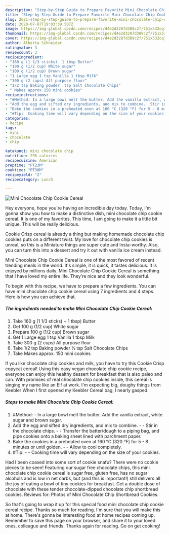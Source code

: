 ```yaml
---
description: "Step-by-Step Guide to Prepare Favorite Mini Chocolate Chip Cookie Cereal"
title: "Step-by-Step Guide to Prepare Favorite Mini Chocolate Chip Cookie Cereal"
slug: 2621-step-by-step-guide-to-prepare-favorite-mini-chocolate-chip-cookie-cereal
date: 2020-07-07T19:03:39.507Z
image: https://img-global.cpcdn.com/recipes/d4e2d3287d389c2f/751x532cq70/mini-chocolate-chip-cookie-cereal-recipe-main-photo.jpg
thumbnail: https://img-global.cpcdn.com/recipes/d4e2d3287d389c2f/751x532cq70/mini-chocolate-chip-cookie-cereal-recipe-main-photo.jpg
cover: https://img-global.cpcdn.com/recipes/d4e2d3287d389c2f/751x532cq70/mini-chocolate-chip-cookie-cereal-recipe-main-photo.jpg
author: Alberta Schneider
ratingvalue: 3
reviewcount: 3
recipeingredient:
- "160 g (1 1/3 sticks)  1 tbsp Butter"
- "100 g (1/2 cup) White sugar"
- "100 g (1/2 cup) Brown sugar"
- "1 Large egg 1 tsp Vanilla 1 tbsp Milk"
- "300 g (2 cups) All purpose flour"
- "1/2 tsp Baking powder  tsp Salt Chocolate Chips"
- " Makes approx 150 mini cookies"
recipeinstructions:
- "#Method: In a large bowl melt the butter. Add the vanilla extract, white sugar and brown sugar."
- "Add the egg and sifted dry ingredients, and mix to combine.  Stir in the chocolate chips.  Transfer the batter/dough to a piping bag, and pipe cookies onto a baking sheet lined with parchment paper."
- "Bake the cookies in a preheated oven at 160 °C (320 °F) for 5 - 8 minutes or until golden.  Allow to cool completely."
- "#Tip:  Cooking time will vary depending on the size of your cookies."
categories:
- Recipe
tags:
- mini
- chocolate
- chip

katakunci: mini chocolate chip 
nutrition: 295 calories
recipecuisine: American
preptime: "PT23M"
cooktime: "PT38M"
recipeyield: "2"
recipecategory: Lunch

---
```



![Mini Chocolate Chip Cookie Cereal](https://img-global.cpcdn.com/recipes/d4e2d3287d389c2f/751x532cq70/mini-chocolate-chip-cookie-cereal-recipe-main-photo.jpg)

Hey everyone, hope you're having an incredible day today. Today, I'm gonna show you how to make a distinctive dish, mini chocolate chip cookie cereal. It is one of my favorites. This time, I am going to make it a little bit unique. This will be really delicious.

Cookie Crisp cereal is already a thing but making homemade chocolate chip cookies puts on a different twist. My love for chocolate chip cookies is unreal, so this is a Miniature things are super cute and Insta-worthy. Also, you can turn this into a dessert and try it out with vanilla ice cream instead.

Mini Chocolate Chip Cookie Cereal is one of the most favored of recent trending meals in the world. It's simple, it is quick, it tastes delicious. It is enjoyed by millions daily. Mini Chocolate Chip Cookie Cereal is something that I have loved my entire life. They're nice and they look wonderful.


To begin with this recipe, we have to prepare a few ingredients. You can have mini chocolate chip cookie cereal using 7 ingredients and 4 steps. Here is how you can achieve that.

<!--inarticleads1-->

##### The ingredients needed to make Mini Chocolate Chip Cookie Cereal:

1. Take 160 g (1 1/3 sticks) + 1 tbsp) Butter
1. Get 100 g (1/2 cup) White sugar
1. Prepare 100 g (1/2 cup) Brown sugar
1. Get 1 Large egg 1 tsp Vanilla 1 tbsp Milk
1. Take 300 g (2 cups) All purpose flour
1. Take 1/2 tsp Baking powder ½ tsp Salt Chocolate Chips
1. Take  Makes approx. 150 mini cookies


If you like chocolate chip cookies and milk, you have to try this Cookie Crisp copycat cereal! Using this easy vegan chocolate chip cookie recipe, everyone can enjoy this healthy dessert for breakfast that is also paleo and can. With promises of real chocolate chip cookies inside, this cereal is singing my name like an Elf at work. I&#39;m expecting big, doughy things from Keebler When I first opened my Keebler Cereal bag, I nearly gasped. 

<!--inarticleads2-->

##### Steps to make Mini Chocolate Chip Cookie Cereal:

1. #Method: - In a large bowl melt the butter. Add the vanilla extract, white sugar and brown sugar.
1. Add the egg and sifted dry ingredients, and mix to combine. -  - Stir in the chocolate chips. -  - Transfer the batter/dough to a piping bag, and pipe cookies onto a baking sheet lined with parchment paper.
1. Bake the cookies in a preheated oven at 160 °C (320 °F) for 5 - 8 minutes or until golden. -  - Allow to cool completely.
1. #Tip: -  - Cooking time will vary depending on the size of your cookies.


Had I been coaxed into some sort of cookie snafu? There were no cookie pieces to be seen! Featuring our sugar free chocolate chips, this mini chocolate chip cookie cereal is sugar free, gluten free, has no sugar alcohols and is low in net carbs, but (and this is important!) still delivers all the joy of eating a bowl of tiny cookies for breakfast. Get a double dose of chocolate with these tender chocolate-dipped chocolate chip shortbread cookies. Reviews for: Photos of Mini Chocolate Chip Shortbread Cookies. 

So that's going to wrap it up for this special food mini chocolate chip cookie cereal recipe. Thanks so much for reading. I'm sure that you will make this at home. There's gonna be interesting food at home recipes coming up. Remember to save this page on your browser, and share it to your loved ones, colleague and friends. Thanks again for reading. Go on get cooking!
